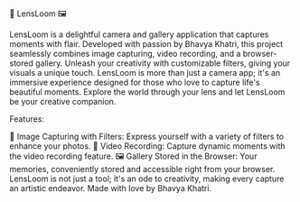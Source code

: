 📸 LensLoom 🖼️

LensLoom is a delightful camera and gallery application that captures moments with flair. Developed with passion by Bhavya Khatri, this project seamlessly combines image capturing, video recording, and a browser-stored gallery. Unleash your creativity with customizable filters, giving your visuals a unique touch. LensLoom is more than just a camera app; it's an immersive experience designed for those who love to capture life's beautiful moments. Explore the world through your lens and let LensLoom be your creative companion.

Features:

🌈 Image Capturing with Filters: Express yourself with a variety of filters to enhance your photos.
🎥 Video Recording: Capture dynamic moments with the video recording feature.
🖼️ Gallery Stored in the Browser: Your memories, conveniently stored and accessible right from your browser.
LensLoom is not just a tool; it's an ode to creativity, making every capture an artistic endeavor. Made with love by Bhavya Khatri.